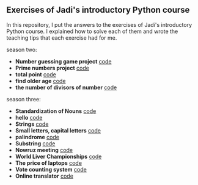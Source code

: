 ## Exercises of Jadi's introductory Python course
In this repository, I put the answers to the exercises of Jadi's introductory Python course. I explained how to solve each of them and wrote the teaching tips that each exercise had for me.



season two:
+ __Number guessing game project__  [code](https://github.com/pedramkhaledyan/Exercises_of_Jadi-s_introductory_Python_course/blob/master/season%202/Number%20guessing%20game%20project.py)
+ __Prime numbers project__ [code](https://github.com/pedramkhaledyan/Exercises_of_Jadi-s_introductory_Python_course/blob/master/season%202/prime.py)
+ __total point__ [code](https://github.com/pedramkhaledyan/Exercises_of_Jadi-s_introductory_Python_course/blob/master/season%202/total_point.py)
+ __find older age__ [code](https://github.com/pedramkhaledyan/Exercises_of_Jadi-s_introductory_Python_course/blob/main/season%202/older_age.py)
+ __the number of divisors of number__ [code](https://github.com/pedramkhaledyan/Exercises_of_Jadi-s_introductory_Python_course/blob/main/season%202/Divisor.py)
  
season three:
+ __Standardization of Nouns__ [code](https://github.com/pedramkhaledyan/Exercises_of_Jadi-s_introductory_Python_course/blob/main/season%203/Standardization%20of%20nouns.py)
+ __hello__ [code](https://github.com/pedramkhaledyan/Exercises_of_Jadi-s_introductory_Python_course/blob/main/season%203/hello.py)
+ __Strings__ [code](https://github.com/pedramkhaledyan/Exercises_of_Jadi-s_introductory_Python_course/blob/main/season%203/srtrings.py)
+ __Small letters, capital letters__ [code](https://github.com/pedramkhaledyan/Exercises_of_Jadi-s_introductory_Python_course/blob/main/season%203/Small%20letters%2C%20capital%20letters.py)
+ __palindrome__ [code](https://github.com/pedramkhaledyan/Exercises_of_Jadi-s_introductory_Python_course/blob/main/season%203/palindrome.py)
+ __Substring__ [code](https://github.com/pedramkhaledyan/Exercises_of_Jadi-s_introductory_Python_course/blob/main/season%203/Substring.py)
+ __Nowruz meeting__ [code](https://github.com/pedramkhaledyan/Exercises_of_Jadi-s_introductory_Python_course/blob/main/season%203/Nowruz%20meeting.py)
+ __World Liver Championships__ [code](https://github.com/pedramkhaledyan/Exercises_of_Jadi-s_introductory_Python_course/blob/main/season%203/World%20Liver%20Championships.py)
+ __The price of laptops__ [code](https://github.com/pedramkhaledyan/Exercises_of_Jadi-s_introductory_Python_course/blob/main/season%203/The%20price%20of%20laptops.py)
+ __Vote counting system__ [code](https://github.com/pedramkhaledyan/Exercises_of_Jadi-s_introductory_Python_course/blob/main/season%203/Vote%20counting%20system.py)
+ __Online translator__ [code](https://github.com/pedramkhaledyan/Exercises_of_Jadi-s_introductory_Python_course/blob/main/season%203/online_translator.py)